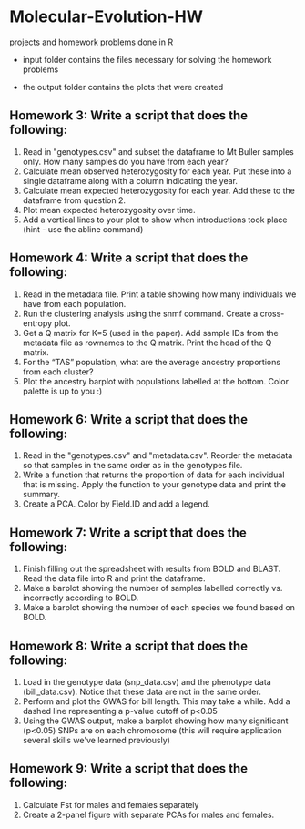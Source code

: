 # Molecular-Evolution-HW
projects and homework problems done in R  

- input folder contains the files necessary for solving the homework problems 

- the output folder contains the plots that were created 

## Homework 3: Write a script that does the following:
1. Read in "genotypes.csv" and subset the dataframe to Mt Buller samples only. How many samples do you have from each year?
2. Calculate mean observed heterozygosity for each year. Put these into a single dataframe along with a column indicating the year.
3. Calculate mean expected heterozygosity for each year. Add these to the dataframe from question 2.
4. Plot mean expected heterozygosity over time.
5. Add a vertical lines to your plot to show when introductions took place (hint - use the abline command)

## Homework 4: Write a script that does the following:
 
1. Read in the metadata file. Print a table showing how many individuals we have from each population.
2. Run the clustering analysis using the snmf command. Create a cross-entropy plot.
3. Get a Q matrix for K=5 (used in the paper). Add sample IDs from the metadata file as rownames to the Q matrix. Print the head of the Q matrix.
4. For the “TAS” population, what are the average ancestry proportions from each cluster?
5. Plot the ancestry barplot with populations labelled at the bottom. Color palette is up to you :) 

## Homework 6: Write a script that does the following:
1. Read in the "genotypes.csv" and "metadata.csv". Reorder the metadata so that samples in the same order as in the genotypes file.
2. Write a function that returns the proportion of data for each individual that is missing. Apply the function to your genotype data and print the summary.
3. Create a PCA. Color by Field.ID and add a legend.

## Homework 7: Write a script that does the following:
1. Finish filling out the spreadsheet with results from BOLD and BLAST. Read the data file into R and print the dataframe.
2. Make a barplot showing the number of samples labelled correctly vs. incorrectly according to BOLD.
3. Make a barplot showing the number of each species we found based on BOLD. 

## Homework 8: Write a script that does the following:
1. Load in the genotype data (snp_data.csv) and the phenotype data (bill_data.csv). Notice that these data are not in the same order.
2. Perform and plot the GWAS for bill length. This may take a while. Add a dashed line representing a p-value cutoff of p<0.05
3. Using the GWAS output, make a barplot showing how many significant (p<0.05) SNPs are on each chromosome (this will require application several skills we've learned previously) 

## Homework 9: Write a script that does the following:
1. Calculate Fst for males and females separately
2. Create a 2-panel figure with separate PCAs for males and females.
